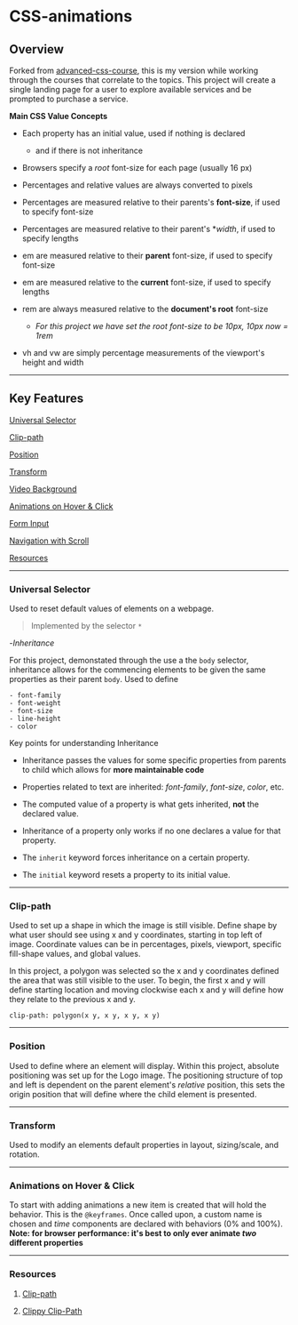 # CSS-animations

## Overview

Forked from [advanced-css-course](https://github.com/jonasschmedtmann/advanced-css-course), this is my version while working through the courses that correlate to the topics. This project will create a single landing page for a user to explore available services and be prompted to purchase a service.

**Main CSS Value Concepts**

- Each property has an initial value, used if nothing is declared

  - and if there is not inheritance

- Browsers specify a _root_ font-size for each page (usually 16 px)

- Percentages and relative values are always converted to pixels

- Percentages are measured relative to their parents's **font-size**, if used to specify font-size

- Percentages are measured relative to their parent's \*_width_, if used to specify lengths

- em are measured relative to their **parent** font-size, if used to specify font-size

- em are measured relative to the **current** font-size, if used to specify lengths

- rem are always measured relative to the **document's root** font-size

  - _For this project we have set the root font-size to be 10px, 10px now = 1rem_

- vh and vw are simply percentage measurements of the viewport's height and width

---

## Key Features

[Universal Selector](#universal-selector)

[Clip-path](#clip-path)

[Position](#position)

[Transform](#transform)

[Video Background](#video-background)

[Animations on Hover & Click](#animations)

[Form Input](#form)

[Navigation with Scroll](#navigation)

[Resources](#resources)

---

### **Universal Selector**

Used to reset default values of elements on a webpage.

> Implemented by the selector `*`

-_Inheritance_

For this project, demonstated through the use a the `body` selector, inheritance allows for the commencing elements to be given the same properties as their parent `body`. Used to define

    - font-family
    - font-weight
    - font-size
    - line-height
    - color

Key points for understanding Inheritance

- Inheritance passes the values for some specific properties from parents to child which allows for **more maintainable code**

- Properties related to text are inherited: _font-family_, _font-size_, _color_, etc.

- The computed value of a property is what gets inherited, **not** the declared value.

- Inheritance of a property only works if no one declares a value for that property.

- The `inherit` keyword forces inheritance on a certain property.

- The `initial` keyword resets a property to its initial value.

---

### **Clip-path**

Used to set up a shape in which the image is still visible. Define shape by what user should see using x and y coordinates, starting in top left of image. Coordinate values can be in percentages, pixels, viewport, specific fill-shape values, and global values.

In this project, a polygon was selected so the x and y coordinates defined the area that was still visible to the user. To begin, the first x and y will define starting location and moving clockwise each x and y will define how they relate to the previous x and y.

`clip-path: polygon(x y, x y, x y, x y)`

---

### **Position**

Used to define where an element will display. Within this project, absolute positioning was set up for the Logo image. The positioning structure of top and left is dependent on the parent element's _relative_ position, this sets the origin position that will define where the child element is presented.

---

### Transform

Used to modify an elements default properties in layout, sizing/scale, and rotation.

---

### Animations on Hover & Click

To start with adding animations a new item is created that will hold the behavior. This is the `@keyframes`. Once called upon, a custom name is chosen and _time_ components are declared with behaviors (0% and 100%). **Note: for browser performance: it's best to only ever animate _two_ different properties**

---

### Resources

1. [Clip-path](https://developer.mozilla.org/en-US/docs/Web/CSS/clip-path)

2. [Clippy Clip-Path](https://bennettfeely.com/clippy)
